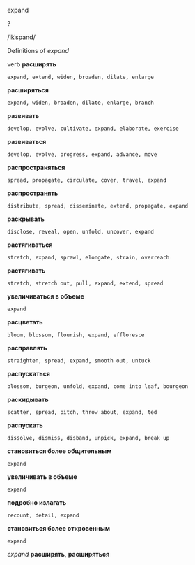 expand

?

/ikˈspand/

Definitions of _expand_

verb
**расширять**

    expand, extend, widen, broaden, dilate, enlarge
**расширяться**

    expand, widen, broaden, dilate, enlarge, branch
**развивать**

    develop, evolve, cultivate, expand, elaborate, exercise
**развиваться**

    develop, evolve, progress, expand, advance, move
**распространяться**

    spread, propagate, circulate, cover, travel, expand
**распространять**

    distribute, spread, disseminate, extend, propagate, expand
**раскрывать**

    disclose, reveal, open, unfold, uncover, expand
**растягиваться**

    stretch, expand, sprawl, elongate, strain, overreach
**растягивать**

    stretch, stretch out, pull, expand, extend, spread
**увеличиваться в объеме**

    expand
**расцветать**

    bloom, blossom, flourish, expand, effloresce
**расправлять**

    straighten, spread, expand, smooth out, untuck
**распускаться**

    blossom, burgeon, unfold, expand, come into leaf, bourgeon
**раскидывать**

    scatter, spread, pitch, throw about, expand, ted
**распускать**

    dissolve, dismiss, disband, unpick, expand, break up
**становиться более общительным**

    expand
**увеличивать в объеме**

    expand
**подробно излагать**

    recount, detail, expand
**становиться более откровенным**

    expand

_expand_
**расширять**, **расширяться**